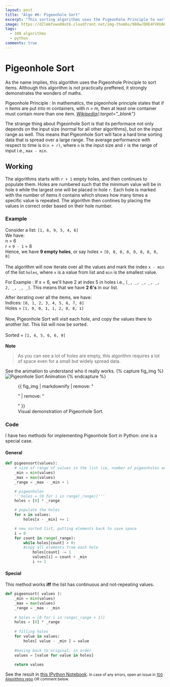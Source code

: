 ```yaml
---
layout: post
title: "Algo #6: Pigeonhole Sort"
excerpt: "This sorting algorithms uses the Pigeonhole Principle to sort items. Its performance on input size and the input range. Hence, not a good choice."
image: https://d2lm6fxwu08ot6.cloudfront.net/img-thumbs/960w/D0E4FVKUA8.jpg
tags: 
  - 100 algorithms
  - python
comments: true
---
```

# Pigeonhole Sort
As the name implies, this algorithm uses the Pigeonhole Principle to sort items. Although this algorithm is not practically preffered, it strongly demonstrates the wonders of maths.

Pigeonhole Principle
: In mathematics, the pigeonhole principle states that if n items are put into m containers, with n > m, then at least one container must contain more than one item. <cite>[Wikipedia](https://en.wikipedia.org/wiki/Pigeonhole_principle){:target="_blank"}</cite>

The strange thing about Pigeonhole Sort is that its performace not only depends on the input size (normal for all other algorithms), but on the input range as well. This means that Pigeonhole Sort will face a hard time sorting data that is spread over a large range. The average performance with respect to time is `O(n + r)`, where `n` is the input size and `r` is the range of input i.e., `max - min`.

## Working
The algorithms starts with `r + 1` empty holes, and then continues to populate them. Holes are numbered such that the minimum value will be in hole `0` while the largest one will be placed in hole `r`. Each hole is marked with the number of items it contains which shows how many times a specific value is repeated. The algorithm then contines by placing the values in correct order based on their hole number.
### Example
Consider a list: `[1, 6, 9, 5, 4, 6]` <br />
We have: <br />
n = 6 <br />
r = `9 - 1` = 8 <br />
Hence, we have **9 empty holes**, or say holes = `[0, 0, 0, 0, 0, 0, 0, 0, 0]` <br />
<br />
The algorithm will now iterate over all the values and mark the index `x - min` of the list `holes`, where `x` is a value from list and `min` is the smallest value.

For Example
: If x = 6, we'll have 2 at index 5 in holes i.e., `[_, _, _, _, _, 2, _, _, _]`. This means that we have **2 6's** in our list.

After iterating over all the items, we have:<br />
Indices: `[0, 1, 2, 3, 4, 5, 6, 7, 8]` <br />
Holes = `[1, 0, 0, 1, 1, 2, 0, 0, 1]` <br />
<br />
Now, Pigeonhole Sort will visit each hole, and copy the values there to another list. This list will now be sorted. <br />
<br/>
Sorted = `[1, 4, 5, 6, 6, 9]` <br />
<br/>
**Note**
> As you can see a lot of holes are empty, this algorithm requires a lot of space even for a small but widely spread data.

See the animation to understand who it really works.
{% capture fig_img %}
![Pigeonhole Sort Animation](https://68.media.tumblr.com/c1b705f22bbd5ebf72a029e7b8a42630/tumblr_ojd9yhKsuS1w0dccho1_1280.gif)
{% endcapture %}
<figure>
  {{ fig_img | markdownify | remove: "<p>" | remove: "</p>" }}
  <figcaption>Visual demonstration of Pigeonhole Sort.</figcaption>
</figure>

### Code
I have two methods for implementing Pigeonhole Sort in Python: one is a special case.
#### General
```python
def pigeonsort(values):
    # size of range of values in the list (ie, number of pigeonholes we need)
    _min = min(values)
    _max = max(values)
    _range = _max - _min + 1

    # pigeonholes
    '''holes = [0 for i in range(_range)]'''
    holes = [0] * _range

    # populate the holes
    for x in values:
		holes[x - _min] += 1

    # new sorted list, putting elements back to save space
    i = 0
    for count in range(_range):
        while holes[count] > 0:
        #copy all elements from each hole
            holes[count] -= 1
            values[i] = count + _min
            i += 1
```
#### Special
This method works **iff** the list has continuous and not-repeating values.
```python
def pigeonsort( values ):
    _min = min(values)
    _max = max(values)
    _range = _max - _min
    
    # holes = [0 for i in range(_range + 1)]
    holes = [0] * _range
    
    # filling holes
    for value in values:
        holes[ value - _min ] = value
        
    #moving back to original; in order
    values = [value for value in holes]
    
    return values
```

See the result in [this IPython Notebook](https://github.com/rhasnainanwar/100_days_of_algorithms/blob/master/Algo_06_-_Pigeonhole_Sort.ipynb).
<small>In case of any errors, open an issue in [100 Algorithms repo](https://github.com/rhasnainanwar/100_days_of_algorithms/issues/new) OR comment below.</small>
